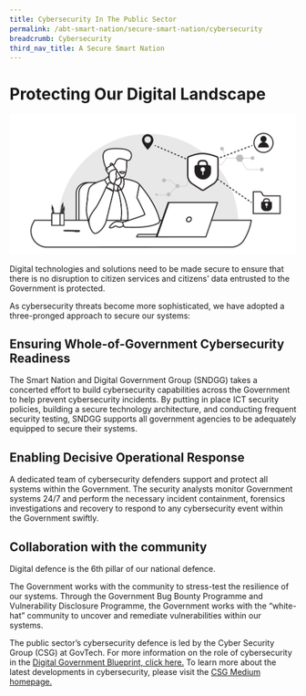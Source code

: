 ```yaml
---
title: Cybersecurity In The Public Sector
permalink: /abt-smart-nation/secure-smart-nation/cybersecurity
breadcrumb: Cybersecurity
third_nav_title: A Secure Smart Nation
---
```

# Protecting Our Digital Landscape
![Cybersecurity](/images/Cybersecurity.png)

Digital technologies and solutions need to be made secure to ensure that there is no disruption to citizen services and citizens’ data entrusted to the Government is protected.

As cybersecurity threats become more sophisticated, we have adopted a three-pronged approach to secure our systems:
 
## Ensuring Whole-of-Government Cybersecurity Readiness

The Smart Nation and Digital Government Group (SNDGG) takes a concerted effort to build cybersecurity capabilities across the Government to help prevent cybersecurity incidents. By putting in place ICT security policies, building a secure technology architecture, and conducting frequent security testing, SNDGG supports all government agencies to be adequately equipped to secure their systems.
 
## Enabling Decisive Operational Response

A dedicated team of cybersecurity defenders support and protect all systems within the Government. The security analysts monitor Government systems 24/7 and perform the necessary incident containment, forensics investigations and recovery to respond to any cybersecurity event within the Government swiftly.

## Collaboration with the community

Digital defence is the 6th pillar of our national defence. 

The Government works with the community to stress-test the resilience of our systems. Through the Government Bug Bounty Programme and Vulnerability Disclosure Programme, the Government works with the “white-hat” community to uncover and remediate vulnerabilities within our systems.

The public sector’s cybersecurity defence is led by the Cyber Security Group (CSG) at GovTech. For more information on the role of cybersecurity in the <a href="https://www.tech.gov.sg/digital-government-blueprint/" target="_blank">Digital Government Blueprint, click here.</a> To learn more about the latest developments in cybersecurity, please visit the <a href="https://medium.com/csg-govtech" target="_blank">CSG Medium homepage.</a>